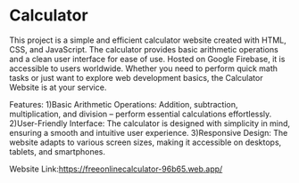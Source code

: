 # Calculator

This project is a simple and efficient calculator website created with HTML, CSS, and JavaScript. The calculator provides basic arithmetic operations and a clean user interface for ease of use. Hosted on Google Firebase, it is accessible to users worldwide. Whether you need to perform quick math tasks or just want to explore web development basics, the Calculator Website is at your service.

Features:
1)Basic Arithmetic Operations: Addition, subtraction, multiplication, and division – perform essential calculations effortlessly.
2)User-Friendly Interface: The calculator is designed with simplicity in mind, ensuring a smooth and intuitive user experience.
3)Responsive Design: The website adapts to various screen sizes, making it accessible on desktops, tablets, and smartphones.

Website Link:https://freeonlinecalculator-96b65.web.app/
